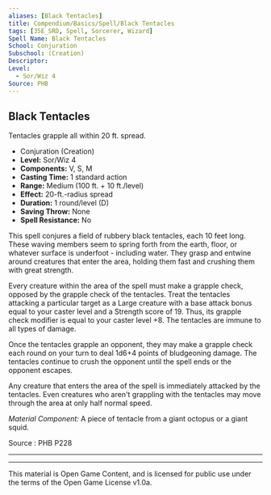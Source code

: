 ```yaml
---
aliases: [Black Tentacles]
title: Compendium/Basics/Spell/Black Tentacles
tags: [35E_SRD, Spell, Sorcerer, Wizard]
Spell Name: Black Tentacles
School: Conjuration
Subschool: (Creation)
Descriptor: 
Level:
  - Sor/Wiz 4
Source: PHB
---
```



## Black Tentacles

Tentacles grapple all within 20 ft. spread.

*   Conjuration (Creation)
*   **Level:** Sor/Wiz 4
*   **Components:** V, S, M
*   **Casting Time:** 1 standard action
*   **Range:** Medium (100 ft. + 10 ft./level)
*   **Effect:** 20-ft.-radius spread
*   **Duration:** 1 round/level (D)
*   **Saving Throw:** None
*   **Spell Resistance:** No

<p>This spell conjures a field of rubbery black tentacles, each 10 feet long. These waving members seem to spring forth from the earth, floor, or whatever surface is underfoot - including water. They grasp and entwine around creatures that enter the area, holding them fast and crushing them with great strength.</p><p>Every creature within the area of the spell must make a grapple check, opposed by the grapple check of the tentacles. Treat the tentacles attacking a particular target as a Large creature with a base attack bonus equal to your caster level and a Strength score of 19. Thus, its grapple check modifier is equal to your caster level +8. The tentacles are immune to all types of damage.</p><p>Once the tentacles grapple an opponent, they may make a grapple check each round on your turn to deal 1d6+4 points of bludgeoning damage. The tentacles continue to crush the opponent until the spell ends or the opponent escapes.</p><p>Any creature that enters the area of the spell is immediately attacked by the tentacles. Even creatures who aren't grappling with the tentacles may move through the area at only half normal speed.</p><p><i>Material Component:</i> A piece of tentacle from a giant octopus or a giant squid.</p>

Source : PHB P228

---

---

This material is Open Game Content, and is licensed for public use under
the terms of the Open Game License v1.0a.
